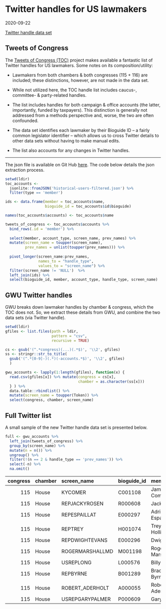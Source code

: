 Twitter handles for US lawmakers
================================

2020-09-22

[Twitter handle data
set](https://github.com/jaytimm/twitter-and-us-lawmakers/blob/master/data/lawmaker-twitter-handles.csv)

Tweets of Congress
------------------

The [Tweets of Congress
(TOC)](https://github.com/alexlitel/congresstweets) project makes
available a fantastic list of Twitter handles for US lawmakers. Some
notes on its composition/utility:

-   Lawmakers from both chambers & both congresses (115 + 116) are
    included; these distinctions, however, are not made in the data set.

-   While not utilized here, the TOC handle list includes caucus-,
    committee- & party-related handles.

-   The list includes handles for both campaign & office accounts (the
    latter, importantly, funded by taxpayers). This distinction is
    generally not addressed from a methods perspective and, worse, the
    two are often confounded.

-   The data set identifies each lawmaker by their Bioguide ID – a
    fairly common legislator identifier – which allows us to cross
    Twitter details to other data sets without having to make manual
    edits.

-   The list also accounts for any changes in Twitter handles.

------------------------------------------------------------------------

The json file is available on Git Hub
[here](https://github.com/alexlitel/congresstweets-automator/blob/master/data/historical-users-filtered.json).
The code below details the json extraction process.

``` r
setwd(ldir)
toc_accounts <- 
  jsonlite::fromJSON('historical-users-filtered.json') %>% 
  filter(type == 'member')

ids <- data.frame(member = toc_accounts$name,
                  bioguide_id = toc_accounts$id$bioguide)

names(toc_accounts$accounts) <- toc_accounts$name 

tweets_of_congress <- toc_accounts$accounts %>% 
  bind_rows(.id = 'member') %>%
  
  select(member, account_type, screen_name, prev_names) %>% 
  mutate(screen_name = toupper(screen_name),
         prev_names = unlist(toupper(prev_names))) %>%
  
  pivot_longer(screen_name:prev_names,
               names_to = "handle_type", 
               values_to = "screen_name") %>%
  filter(screen_name != 'NULL')  %>%
  left_join(ids) %>%
  select(bioguide_id, member, account_type, handle_type, screen_name) 
```

GWU Twitter handles
-------------------

GWU breaks down lawmaker handles by chamber & congress, which the TOC
does not. So, we extract these details from GWU, and combine the two
data sets (via Twitter handle).

``` r
setwd(ldir)
gfiles <- list.files(path = ldir, 
                     pattern = "csv", 
                     recursive = TRUE) 

cs <- gsub('(^.*congress)(...)(.*$)', '\\2', gfiles)
ss <- stringr::str_to_title(
  gsub('(^.*[0-9]-)(.*)(-accounts.*$)', '\\2', gfiles)
  )

gwu_accounts <- lapply(1:length(gfiles), function(x) {
  read.csv(gfiles[x]) %>% mutate(congress = cs[x],
                                 chamber = as.character(ss[x])) 
  } ) %>% 
  data.table::rbindlist() %>%
  mutate(screen_name = toupper(Token)) %>%
  select(congress, chamber, screen_name)
```

Full Twitter list
-----------------

A small sample of the new Twitter handle data set is presented below.

``` r
full <- gwu_accounts %>% 
  left_join(tweets_of_congress) %>%
  group_by(screen_name) %>%
  mutate(n = n()) %>%
  ungroup() %>%
  filter(!(n == 2 & handle_type == 'prev_names')) %>%
  select(-n) %>%
  na.omit()
```

|  congress| chamber | screen\_name     | bioguide\_id | member             | account\_type | handle\_type |
|---------:|:--------|:-----------------|:-------------|:-------------------|:--------------|:-------------|
|       115| House   | KYCOMER          | C001108      | James Comer        | campaign      | prev\_names  |
|       115| House   | REPJACKYROSEN    | R000608      | Jacky Rosen        | office        | prev\_names  |
|       115| House   | REPESPAILLAT     | E000297      | Adriano Espaillat  | office        | screen\_name |
|       115| House   | REPTREY          | H001074      | Trey Hollingsworth | office        | screen\_name |
|       115| House   | REPDWIGHTEVANS   | E000296      | Dwight Evans       | office        | screen\_name |
|       115| House   | ROGERMARSHALLMD  | M001198      | Roger Marshall     | campaign      | screen\_name |
|       115| House   | USREPLONG        | L000576      | Billy Long         | office        | screen\_name |
|       115| House   | REPBYRNE         | B001289      | Bradley Byrne      | office        | screen\_name |
|       115| House   | ROBERT\_ADERHOLT | A000055      | Robert Aderholt    | office        | screen\_name |
|       115| House   | USREPGARYPALMER  | P000609      | Gary Palmer        | office        | screen\_name |

